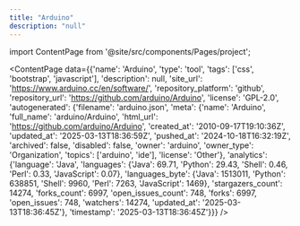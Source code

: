 ```yaml
---
title: "Arduino"
description: "null"
---
```

import ContentPage from '@site/src/components/Pages/project';

<ContentPage
    data={{'name': 'Arduino', 'type': 'tool', 'tags': ['css', 'bootstrap', 'javascript'], 'description': null, 'site_url': 'https://www.arduino.cc/en/software/', 'repository_platform': 'github', 'repository_url': 'https://github.com/arduino/Arduino', 'license': 'GPL-2.0', 'autogenerated': {'filename': 'arduino.json', 'meta': {'name': 'Arduino', 'full_name': 'arduino/Arduino', 'html_url': 'https://github.com/arduino/Arduino', 'created_at': '2010-09-17T19:10:36Z', 'updated_at': '2025-03-13T18:36:59Z', 'pushed_at': '2024-10-18T16:32:19Z', 'archived': false, 'disabled': false, 'owner': 'arduino', 'owner_type': 'Organization', 'topics': ['arduino', 'ide'], 'license': 'Other'}, 'analytics': {'language': 'Java', 'languages': {'Java': 69.71, 'Python': 29.43, 'Shell': 0.46, 'Perl': 0.33, 'JavaScript': 0.07}, 'languages_byte': {'Java': 1513011, 'Python': 638851, 'Shell': 9960, 'Perl': 7263, 'JavaScript': 1469}, 'stargazers_count': 14274, 'forks_count': 6997, 'open_issues_count': 748, 'forks': 6997, 'open_issues': 748, 'watchers': 14274, 'updated_at': '2025-03-13T18:36:45Z'}, 'timestamp': '2025-03-13T18:36:45Z'}}}
/>
